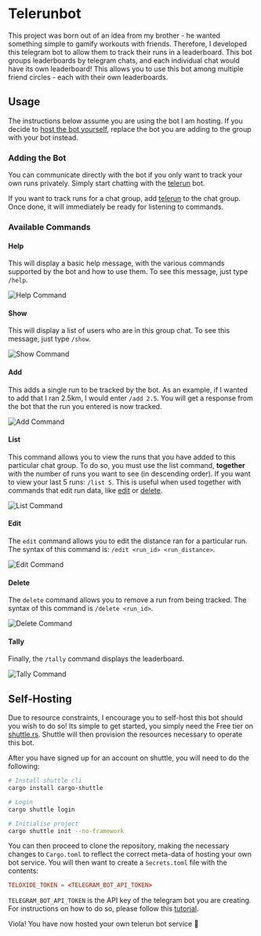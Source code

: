 # Telerunbot

This project was born out of an idea from my brother - he wanted something simple to gamify workouts with friends. Therefore, I developed this telegram bot to allow them to track their runs in a leaderboard. This bot groups leaderboards by telegram chats, and each individual chat would have its own leaderboard! This allows you to use this bot among multiple friend circles - each with their own leaderboards.

## Usage

The instructions below assume you are using the bot I am hosting. If you decide to [host the bot yourself](#self-hosting), replace the bot you are adding to the group with your bot instead.

### Adding the Bot

You can communicate directly with the bot if you only want to track your own runs privately. Simply start chatting with the [telerun](https://t.me/TeleRunTrackBot) bot.

If you want to track runs for a chat group, add [telerun](https://t.me/TeleRunTrackBot) to the chat group. Once done, it will immediately be ready for listening to commands.

### Available Commands

#### Help

This will display a basic help message, with the various commands supported by the bot and how to use them. To see this message, just type `/help`.

![Help Command](media/help_command.gif)

#### Show

This will display a list of users who are in this group chat. To see this message, just type `/show`.

![Show Command](media/show_command.gif)

#### Add

This adds a single run to be tracked by the bot. As an example, if I wanted to add that I ran 2.5km, I would enter `/add 2.5`. You will get a response from the bot that the run you entered is now tracked.

![Add Command](media/add_command.gif)

#### List

This command allows you to view the runs that you have added to this particular chat group. To do so, you must use the list command, **together** with the number of runs you want to see (in descending order). If you want to view your last 5 runs: `/list 5`. This is useful when used together with commands that edit run data, like [edit](#edit) or [delete](#delete).

![List Command](media/list_command.gif)

#### Edit

The `edit` command allows you to edit the distance ran for a particular run. The syntax of this command is: `/edit <run_id> <run_distance>`.

![Edit Command](media/edit_command.gif)

#### Delete

The `delete` command allows you to remove a run from being tracked. The syntax of this command is `/delete <run_id>`.

![Delete Command](media/delete_command.gif)

#### Tally

Finally, the `/tally` command displays the leaderboard.

![Tally Command](media/tally_command.gif)

## Self-Hosting

Due to resource constraints, I encourage you to self-host this bot should you wish to do so! Its simple to get started, you simply need the Free tier on [shuttle.rs](https://www.shuttle.rs/). Shuttle will then provision the resources necessary to operate this bot.

After you have signed up for an account on shuttle, you will need to do the following:

```bash
# Install shuttle cli
cargo install cargo-shuttle

# Login
cargo shuttle login

# Initialise project
cargo shuttle init --no-framework
```

You can then proceed to clone the repository, making the necessary changes to `Cargo.toml` to reflect the correct meta-data of hosting your own bot service. You will then want to create a `Secrets.toml` file with the contents:

```toml
TELOXIDE_TOKEN = <TELEGRAM_BOT_API_TOKEN>
```

`TELEGRAM_BOT_API_TOKEN` is the API key of the telegram bot you are creating. For instructions on how to do so, please follow this [tutorial](https://core.telegram.org/bots/tutorial).

Viola! You have now hosted your own telerun bot service 🥳
